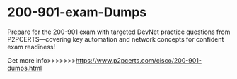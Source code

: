 # 200-901-exam-Dumps
Prepare for the 200-901 exam with targeted DevNet practice questions from P2PCERTS—covering key automation and network concepts for confident exam readiness!

Get more info>>>>>>>https://www.p2pcerts.com/cisco/200-901-dumps.html

